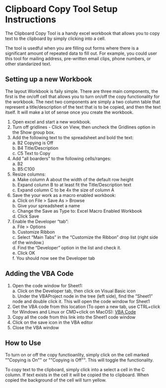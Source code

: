 # Clipboard Copy Tool Setup Instructions

The Clipboard Copy Tool is a handy excel workbook that allows you to copy text to the clipboard by simply clicking into a cell. 

The tool is usedful when you are filling out forms where there is a significant amount of repeated data to fill out. For example, you could user this tool for mailing address, pre-written email clips, phone numbers, or other standarized text.

## Setting up a new Workbook

The layout Workbook is faily simple. There are three main components, the first is the on/off cell that allows you to turn on/off the copy functionality for the workbook.  The next two components are simply a two column table that represent a title/description of the text that is to be copied, and then the text itself. It will make a lot of sense once you create the workbook.

1.	Open excel and start a new workbook.
2.	Turn off gridlines - Click on View, then uncheck the Gridlines option in the Show group box. 
3.	Add the following text to the spreadsheet and bold the text:  
	a.	B2 Copying is Off  
	b.	B4 Title/Description  
	c.	C5 Text to Copy  
4.	Add "all boarders" to thw following cells/ranges:  
	a.	B2  
	b.	B5:C100  
5.	Resize columns:  
	a.	Make column A about the width of the default row height  
	b.	Expand column B to at least fit the Title/Description text  
	c.	Expand column C to be 4x the size of column A  
6.	Save the your work as a macro enabled workbook:  
	a.	Click on File > Save As >  Browse  
	b.	Give your spreadsheet a name  
	c.	Change the Save as Type to: Excel Macro Enabled Workbook  
	d.	Click Save  
7.	Enable the Developer “tab”:  
	a.	File > Options  
	b.	Customize Ribbon  
	c.	Select “Main Tabs” in the “Customize the Ribbon” drop list (right side of the window.)  
	d.	Find the “Developer” option in the list and check it.  
	e.	Click OK  
	f.	You should now see the Developer tab  

## Adding the VBA Code

1.	Open the code window for Sheet1:  
	a.	Click on the Developer tab, then click on Visual Basic icon  
	b.	Under the VBAProject node in the tree (left side), find the “Sheet1” node and double click it. This will open the code window for Sheet1
2.	Get the VBA code from this location (To open a new tab, use CTRL+click for Windows and Linux or CMD+click on MacOS): [VBA Code](https://github.com/dondowjr/ExcelTools-repo/blob/main/Clipboard%20Copy%20Tool.txt)  
3.	Copy all the code from this link into the Sheet1 code window  
4.	Click on the save icon in the VBA editor  
5.	Close the VBA window  

## How to Use

To turn on or off the copy functioanlity, simply click on the cell marked ""Copying is On"" or ""Copying is Off"". This will toggle the functionality.

To copy text to the clipboard, simply click into a select a cell in the C column. If text exists in the cell it will be copied the to clipboard.  When copied the background of the cell will turn yellow.


